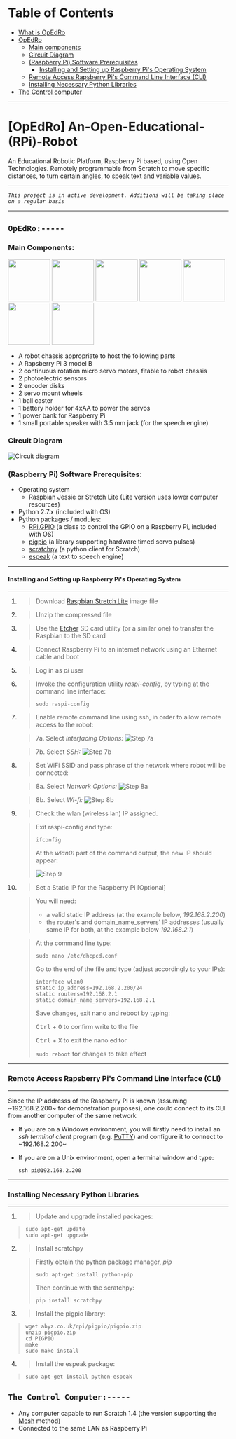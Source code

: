 # Table of Contents

* [What is OpEdRo](#opedro-an-open-educational-rpi-robot)
* [OpEdRo](#opedro-----)
  * [Main components](#main-components)
  * [Circuit Diagram](#circuit-diagram)
  * [(Raspberry Pi) Software Prerequisites](#raspberry-pi-software-prerequisites)
    * [Installing and Setting up Raspberry Pi's Operating System](#installing-and-setting-up-raspberry-pis-operating-system)
  * [Remote Access Rapsberry Pi's Command Line Interface (CLI)](#remote-access-rapsberry-pis-command-line-interface-cli)
  * [Installing Necessary Python Libraries](#installing-necessary-python-libraries)
* [The Control computer](#the-control-computer-----)

---

# [OpEdRo] An-Open-Educational-(RPi)-Robot

An Educational Robotic Platform, Raspberry Pi based, using Open Technologies. Remotely programmable from Scratch to move specific distances, to turn certain angles, to speak text and variable values.

---

*`This project is in active development. Additions will be taking place on a regular basis`*

---

## `OpEdRo:-----`
### Main Components:

<img src="https://github.com/stteff/An-Open-Educational-RPi-Robot/blob/master/docs/images/Robot_chassis.png" width="96"> <img src="https://github.com/stteff/An-Open-Educational-RPi-Robot/blob/master/docs/images/Servo_motor.png" width="96"> <img src="https://github.com/stteff/An-Open-Educational-RPi-Robot/blob/master/docs/images/Photoelectric_sensor.png" width="96"> <img src="https://github.com/stteff/An-Open-Educational-RPi-Robot/blob/master/docs/images/Encoder_disk.png" width="96"> <img src="https://github.com/stteff/An-Open-Educational-RPi-Robot/blob/master/docs/images/Servo_wheel.png" width="96"> <img src="https://github.com/stteff/An-Open-Educational-RPi-Robot/blob/master/docs/images/Ball_caster.png" width="96"> <img src="https://github.com/stteff/An-Open-Educational-RPi-Robot/blob/master/docs/images/Battery_holder.png" width="96">

  * A robot chassis appropriate to host the following parts
  * A Rapsberry Pi 3 model B
  * 2 continuous rotation micro servo motors, fitable to robot chassis
  * 2 photoelectric sensors
  * 2 encoder disks
  * 2 servo mount wheels
  * 1 ball caster
  * 1 battery holder for 4xAA to power the servos
  * 1 power bank for Raspberry Pi
  * 1 small portable speaker with 3.5 mm jack (for the speech engine)
  
### Circuit Diagram
  ![Circuit diagram](/docs/images/Circuit_Snapshot.png)
  
### (Raspberry Pi) Software Prerequisites: 

  * Operating system
    * Raspbian Jessie or Stretch Lite (Lite version uses lower computer resources)
  * Python 2.7.x (inclluded with OS)
  * Python packages / modules:
    * [RPi.GPIO](https://sourceforge.net/p/raspberry-gpio-python/wiki/Home/ "RPi.GPIO Wiki") (a class to control the GPIO on a Raspberry Pi, included with OS)
    * [pigpio](http://abyz.me.uk/rpi/pigpio/index.html "The pigpio Documentation") (a library supporting hardware timed servo pulses)
    * [scratchpy](https://github.com/pilliq/scratchpy) (a python client for Scratch)
    * [espeak](http://espeak.sourceforge.net/ "espeak Documentation") (a text to speech engine)
  
---
#### Installing and Setting up Raspberry Pi's Operating System
---
  1. > Download [Raspbian Stretch Lite](https://www.raspberrypi.org/downloads/raspbian/) image file
  2. > Unzip the compressed file
  3. > Use the [Etcher](https://etcher.io/) SD card utility (or a similar one) to transfer the Raspbian to the SD card
  4. > Connect Raspberry Pi to an internet network using an Ethernet cable and boot
  5. > Log in as *pi* user
  6. > Invoke the configuration utility *raspi-config*, by typing at the command line interface:
     > ```
     > sudo raspi-config
     > ```
  7. > Enable remote command line using ssh, in order to allow remote access to the robot:
  
     > 7a. Select *Interfacing Options:*
     > ![Step 7a](/docs/images/2.png)
     
     > 7b. Select *SSH:*
     > ![Step 7b](/docs/images/3.png)

  8. > Set WiFi SSID and pass phrase of the network where robot will be connected:
  
     > 8a. Select *Network Options:*
     > ![Step 8a](/docs/images/4.png)
     
     > 8b. Select *Wi-fi:*
     > ![Step 8b](/docs/images/6.png)
  9. > Check the wlan (wireless lan) IP assigned.
     
     > Exit raspi-config and type:
     > ```
     > ifconfig
     > ```
     > At the *wlan0:* part of the command output, the new IP should appear:
     >
     > ![Step 9](/docs/images/7.png)
  10. > Set a Static IP for the Raspberry Pi [Optional] 
  
      > You will need:
      > - a valid static IP address (at the example below, *192.168.2.200*)
      > - the router's and domain_name_servers' IP addresses (usually same IP for both, at the example below *192.168.2.1*)
      >
      
      > At the command line type:
      > ```
      > sudo nano /etc/dhcpcd.conf
      > ```
      > Go to the end of the file and type (adjust accordingly to your IPs):
      > ```
      > interface wlan0
      > static ip_address=192.168.2.200/24
      > static routers=192.168.2.1
      > static domain_name_servers=192.168.2.1
      > ```
      > Save changes, exit nano and reboot by typing:
      > <p><kbd>Ctrl</kbd> + <kbd>O</kbd>  to confirm write to the file</p>
      > <p><kbd>Ctrl</kbd> + <kbd>X</kbd>  to exit the nano editor</p>
      >
      > `sudo reboot` for changes to take effect 
      
---
### Remote Access Rapsberry Pi's Command Line Interface (CLI)
---
Since the IP addresss of the Raspberry Pi is known (assuming ~192.168.2.200~ for demonstration purposes), one could connect to its CLI from another computer of the same network
  * If you are on a Windows environment, you will firstly need to install an *ssh terminal client* program (e.g. [PuTTY](https://www.putty.org/)) and configure it to connect to ~192.168.2.200~
  * If you are on a Unix environment, open a terminal window and type:
  
    `ssh pi@192.168.2.200`
  
---
### Installing Necessary Python Libraries
---
  1. > Update and upgrade installed packages:
  > ```
  > sudo apt-get update
  > sudo apt-get upgrade
  > ```
  2. > Install scratchpy
  
     > Firstly obtain the python package manager, *pip*
     > ```
     > sudo apt-get install python-pip
     > ```
     > Then continue with the scratchpy:
     > ```
     > pip install scratchpy
     > ```
  3. > Install the pigpio library:
  > ```
  > wget abyz.co.uk/rpi/pigpio/pigpio.zip
  > unzip pigpio.zip
  > cd PIGPIO
  > make
  > sudo make install
  > ```
  4. > Install the espeak package:
  > ```
  > sudo apt-get install python-espeak
  > ```
  
  ## `The Control Computer:-----`
  * Any computer capable to run Scratch 1.4 (the version supporting the [Mesh](https://en.scratch-wiki.info/wiki/Mesh) method)
  * Connected to the same LAN as Raspberry Pi
  
